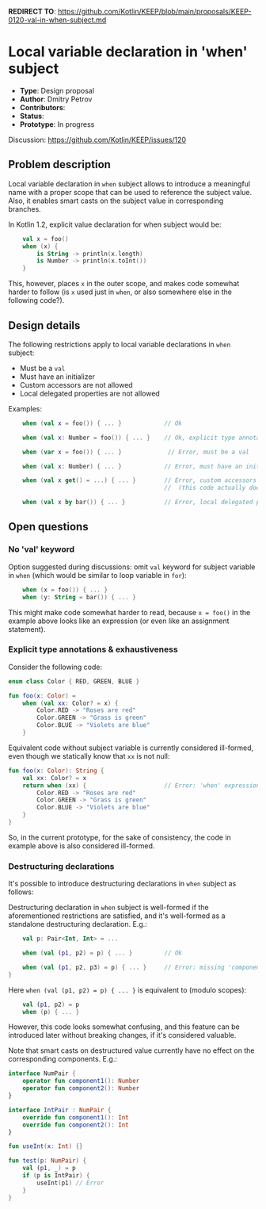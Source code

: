**REDIRECT TO**: https://github.com/Kotlin/KEEP/blob/main/proposals/KEEP-0120-val-in-when-subject.md

# Local variable declaration in 'when' subject

* **Type**: Design proposal
* **Author**: Dmitry Petrov
* **Contributors**:
* **Status**:
* **Prototype**: In progress

Discussion: https://github.com/Kotlin/KEEP/issues/120

## Problem description

Local variable declaration in `when` subject allows to introduce a meaningful name with a proper scope
that can be used to reference the subject value.
Also, it enables smart casts on the subject value in corresponding branches.

In Kotlin 1.2, explicit value declaration for when subject would be:
```kotlin
    val x = foo()
    when (x) {
        is String -> println(x.length)
        is Number -> println(x.toInt())
    }
```
This, however, places `x` in the outer scope, and makes code somewhat harder to follow
(is `x` used just in `when`, or also somewhere else in the following code?).

## Design details

The following restrictions apply to local variable declarations in `when` subject:
* Must be a `val`
* Must have an initializer
* Custom accessors are not allowed
* Local delegated properties are not allowed

Examples:
```kotlin
    when (val x = foo()) { ... }            // Ok

    when (val x: Number = foo()) { ... }    // Ok, explicit type annotation can be provided

    when (var x = foo()) { ... }             // Error, must be a val

    when (val x: Number) { ... }            // Error, must have an initializer

    when (val x get() = ...) { ... }        // Error, custom accessors are not allowed
                                            //  (this code actually doesn't parse in Kotlin 1.2, which is ok)

    when (val x by bar()) { ... }           // Error, local delegated properties are not allowed in 'when' subject
```

## Open questions

### No 'val' keyword

Option suggested during discussions: omit `val` keyword for subject variable in `when` (which would be similar to loop
variable in `for`):
```kotlin
    when (x = foo()) { ... }
    when (y: String = bar()) { ... }
```

This might make code somewhat harder to read, because `x = foo()` in the example above looks like an expression (or even
like an assignment statement).

### Explicit type annotations & exhaustiveness

Consider the following code:
```kotlin
enum class Color { RED, GREEN, BLUE }

fun foo(x: Color) =
    when (val xx: Color? = x) {
        Color.RED -> "Roses are red"
        Color.GREEN -> "Grass is green"
        Color.BLUE -> "Violets are blue"
    }
```

Equivalent code without subject variable is currently considered ill-formed, even though we statically know that `xx` is
not null:
```kotlin
fun foo(x: Color): String {
    val xx: Color? = x
    return when (xx) {                      // Error: 'when' expression must be exhaustive
        Color.RED -> "Roses are red"
        Color.GREEN -> "Grass is green"
        Color.BLUE -> "Violets are blue"
    }
}
```

So, in the current prototype, for the sake of consistency, the code in example above is also considered ill-formed.


### Destructuring declarations

It's possible to introduce destructuring declarations in `when` subject as follows:

Destructuring declaration in `when` subject is well-formed if the aforementioned restrictions are satisfied,
and it's well-formed as a standalone destructuring declaration. E.g.:
```kotlin
    val p: Pair<Int, Int> = ...

    when (val (p1, p2) = p) { ... }         // Ok

    when (val (p1, p2, p3) = p) { ... }     // Error: missing 'component3()' function
}
```

Here `when (val (p1, p2) = p) { ... }` is equivalent to (modulo scopes):
```kotlin
    val (p1, p2) = p
    when (p) { ... }
```

However, this code looks somewhat confusing, and this feature can be introduced later without breaking changes, if it's
considered valuable.

Note that smart casts on destructured value currently have no effect on the corresponding components. E.g.:
```kotlin
interface NumPair {
    operator fun component1(): Number
    operator fun component2(): Number
}

interface IntPair : NumPair {
    override fun component1(): Int
    override fun component2(): Int
}

fun useInt(x: Int) {}

fun test(p: NumPair) {
    val (p1, _) = p
    if (p is IntPair) {
        useInt(p1) // Error
    }
}
```

